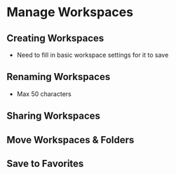 # Manage Workspaces

## Creating Workspaces

* Need to fill in basic workspace settings for it to save

## Renaming Workspaces

* Max 50 characters

## Sharing Workspaces

## Move Workspaces & Folders

## Save to Favorites

